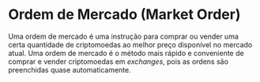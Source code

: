 # Ordem de Mercado (Market Order)

Uma ordem de mercado é uma instrução para comprar ou vender uma certa quantidade de criptomoedas ao melhor preço disponível no mercado atual. Uma ordem de mercado é o método mais rápido e conveniente de comprar e vender criptomoedas em _exchanges_, pois as ordens são preenchidas quase automaticamente.